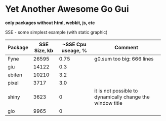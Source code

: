 # Yet Another Awesome Go Gui

**only packages without html, webkit, js, etc**

SSE - some simplest example (with static graphic)

| Package | SSE Size, kb | ~SSE Cpu useage, % | Comment |
|---------|--------------|--------------------|---------|
| Fyne | 26595 | 0.75 | g0.sum too big: 666 lines |
| giu | 14122 | 0.3 |    |
| ebiten | 10210 | 3.2 |    |
| pixel | 3717 | 3.0 |    |
| shiny | 3623 | 0 | it is not possible to dynamically change the window title |
| gio | 9965 | 0 |   |
